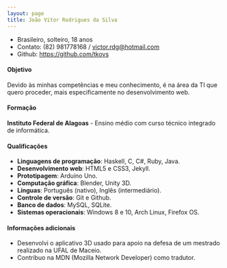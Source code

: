 ```yaml
---
layout: page
title: João Vitor Rodrigues da Silva
---
```


- Brasileiro, solteiro, 18 anos
- Contato: (82) 981778168 / victor.rdg@hotmail.com
- Github: https://github.com/tkovs

#### Objetivo

Devido às minhas competências e meu conhecimento, é na área da TI que quero proceder, mais
especificamente no desenvolvimento web.

#### Formação

**Instituto Federal de Alagoas** - Ensino médio com curso técnico integrado de informática.

#### Qualificações

- **Linguagens de programação**: Haskell, C, C#, Ruby, Java.
- **Desenvolvimento web**: HTML5 e CSS3, Jekyll.
- **Prototipagem**: Arduino Uno.
- **Computação gráfica**: Blender, Unity 3D.
- **Línguas**: Português (nativo), Inglês (intermediário).
- **Controle de versão**: Git e Github.
- **Banco de dados**: MySQL, SQLite.
- **Sistemas operacionais**: Windows 8 e 10, Arch Linux, Firefox OS.

#### Informações adicionais

- Desenvolvi o aplicativo 3D usado para apoio na defesa de um mestrado realizado na UFAL de Maceio.
- Contribuo na MDN (Mozilla Network Developer) como tradutor.
